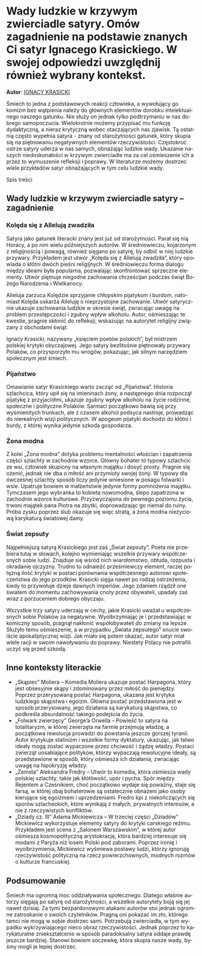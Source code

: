 # Wady ludzkie w krzywym zwierciadle satyry. Omów zagadnienie na podstawie znanych Ci satyr Ignacego Krasickiego. W swojej odpowiedzi uwzględnij również wybrany kontekst.

**Autor**: [IGNACY KRASICKI](https://poezja.org/wz/Ignacy_Krasicki/)

Śmiech to jed­na z pod­sta­wo­wych re­ak­cji czło­wie­ka, a wy­wo­łu­ją­cy go komizm bez wąt­pie­nia na­le­ży do głów­nych ele­men­tów do­rob­ku in­te­lek­tu­al­ne­go na­sze­go ga­tun­ku. Nie słu­ży on jed­nak tyl­ko pod­trzy­ma­niu w nas do­bre­go sa­mo­po­czu­cia. Wie­lo­krot­nie mo­że­my przy­pi­sać mu funkcję dydaktyczną, a nieraz krytyczną wo­bec ota­cza­ją­cych nas zja­wisk. Tą ostat­nią czę­sto wy­peł­nia satyra - zna­ny od sta­ro­żyt­no­ści ga­tu­nek, któ­ry sku­pia się na pięt­no­wa­niu ne­ga­tyw­nych ele­men­tów rze­czy­wi­sto­ści. Czę­sto­kroć ostrze sa­ty­ry ude­rza w nas sa­mych, ob­na­ża­jąc ludz­kie wady. Uka­za­nie na­szych nie­do­sko­na­ło­ści w krzy­wym zwier­cia­dle ma za cel ośmieszenie ich a przez to wymuszenie refleksji i poprawy. W li­te­ra­tu­rze mo­że­my do­strzec wie­le przy­kła­dów sa­tyr ob­na­ża­ją­cych w tym celu ludz­kie wady.

Spis treści



## Wady ludzkie w krzywym zwierciadle satyry – zagadnienie

### Kolęda się z Allelują zwadziła

Sa­ty­ra jako ga­tu­nek li­te­rac­ki zna­ny jest już od sta­ro­żyt­no­ści. Parał się nią Horacy, a po nim wie­lu póź­niej­szych au­to­rów. W śre­dnio­wie­czu, ko­ja­rzo­nym z re­li­gij­no­ścią i po­wa­gą, rów­nież się­ga­no po sa­ty­rę, by od­bić w niej ludz­kie przy­wa­ry. Przy­kła­dem jest utwór „Kolęda się z Allelują zwadziła”, któ­ry opo­wia­da o kłót­ni dwóch pie­śni re­li­gij­nych. W śre­dnio­wie­czu forma dialogu między ideami była po­pu­lar­na, po­zwa­la­jąc skon­fron­to­wać sprzecz­ne ele­men­ty. Utwór pięt­nu­je niegodne zachowania chrześcijan pod­czas świąt Bo­że­go Na­ro­dze­nia i Wiel­ka­no­cy.

Alleluja zarzuca Kolędzie sprzy­ja­nie chłopskim pijatykom i burdom, na­to­miast Kolęda oskarża Alleluję o nieprzystojne zachowanie. Utwór sa­ty­rycz­nie uka­zu­je zachowania ludzkie w okre­sie świąt, zwra­ca­jąc uwa­gę na problem przestępczości i zgubny wpływ alkoholu. Au­tor, ośmie­sza­jąc te kwe­stie, pra­gnie skło­nić do re­flek­sji, wska­zu­jąc na autorytet religijny zwią­za­ny z ob­cho­da­mi świąt.



Ignacy Krasicki, na­zy­wa­ny „księciem poetów polskich”, był mistrzem polskiej krytyki obyczajowej. Jego sa­ty­ry bezlitośnie piętnowały przywary Polaków, co przy­spo­rzy­ło mu wro­gów, po­ka­zu­jąc, jak silnym narzędziem społecznym jest śmiech.

### Pijaństwo

Oma­wia­nie sa­tyr Kra­sic­kie­go war­to za­cząć od „Pijaństwa”. Historia szlachcica, któ­ry upił się na imie­ni­nach żony, a na­stęp­ne­go dnia roz­po­czął pi­ja­ty­kę z przy­ja­ciół­mi, uka­zu­je zgubny wpływ alkoholu na życie rodzinne, społeczne i polityczne Po­la­ków. Sarmaci po­cząt­ko­wo bawią się przy wyśmienitych trunkach, ale z cza­sem alkohol podsyca nastroje, pro­wa­dząc do nierealnych wizji politycznych. W apo­geum pi­ja­ty­ki do­cho­dzi do kłótni i burdy, z któ­rej wy­ni­ka je­dy­nie szkoda gospodarza.



### Żona modna

Z ko­lei „Żona modna” do­ty­ka pro­ble­mu men­tal­no­ści wło­ścian i za­pa­trze­nia czę­ści szlach­ty w za­chod­nie wzor­ce. Głów­ny bo­ha­ter to typowy szlachcic ze wsi, człowiek skupiony na własnym majątku i dosyć prosty. Pra­gnie się oże­nić, jed­nak nie dba o mi­łość ani przy­mio­ty swo­jej żony. W ty­po­wy dla ów­cze­snej szlach­ty spo­sób li­czy je­dy­nie wnie­sio­ne w po­sa­gu fol­war­ki i wsie. Upatruje bowiem w małżeństwie jedynie formy pomnożenia majątku. Tym­cza­sem jego wy­bran­ka to ko­bie­ta nowomodna, ślepo zapatrzona w zachodnie wzorce kulturowe. Przy­zwy­cza­jo­na do pew­ne­go po­zio­mu ży­cia, trwoni majątek pana Piotra na zbytki, doprowadzając go niemal do ruiny. Pró­ba zy­sku po­przez ślub oka­zu­je się więc stra­tą, a żona mod­na nie­ży­cio­wą ka­ry­ka­tu­rą świa­to­wej damy.

### Świat zepsuty

Naj­peł­niej­szą sa­ty­rą Kra­sic­kie­go jest zaś „Świat zepsuty”. Po­eta nie prze­bie­ra tu­taj w sło­wach, ko­lej­no wy­mie­nia­jąc wszel­kie przy­wa­ry współ­cze­snych so­bie lu­dzi. Znaj­du­je się wśród nich wiarołomstwo, obłuda, rozpusta i okradanie ojczyzny. Trud­no tu od­na­leźć prze­śmiew­czy ele­ment, ra­czej po­tęż­ną ilość kry­ty­ki w po­sta­ci po­rów­na­nia współ­cze­sne­go au­to­ro­wi spo­łe­czeń­stwa do jego przod­ków. Kra­sic­ki się­ga na­wet po ro­dzaj ostrze­że­nia, kie­dy to przy­wo­łu­je dzie­je daw­nych im­pe­riów. Jego zda­niem rzą­dził one świa­tem do mo­men­tu za­cho­wy­wa­nia cno­ty przez oby­wa­te­li, upa­da­ły zaś wraz z po­rzu­ce­niem do­bre­go oby­cza­ju.



Wszyst­kie trzy sa­ty­ry ude­rza­ją w ce­chy, ja­kie Kra­sic­ki uwa­żał u współ­cze­snych so­bie Po­la­ków za negatywne. Wy­ol­brzy­mia­jąc je i przed­sta­wia­jąc w ko­micz­ny spo­sób, pra­gnął na­kło­nić współ­o­by­wa­te­li do zmia­ny na lep­sze. Słu­ży­ło temu ośmie­sze­nie, a w przy­pad­ku „Świa­ta ze­psu­te­go” snu­cie swo­iście apo­ka­lip­tycz­nej wi­zji. Jak mia­ło się po­tem oka­zać, au­tor sa­tyr miał wie­le ra­cji w swo­im na­wo­ły­wa­niu do po­pra­wy. Nie­ste­ty Po­la­cy nie po­tra­fi­li uczyć się przed szko­dą.

## Inne konteksty literackie

- „Skąpiec” Moliera – Komedia Moliera ukazuje postać Harpagona, który jest obsesyjnie skąpy i zdominowany przez miłość do pieniędzy. Poprzez przerysowaną postać Harpagona, ukazana jest krytyka ludzkiego skąpstwa i egoizm. Główna postać przedstawiona jest w sposób przerysowany, jego działania są karykaturą skąpstwa, co podkreśla absurdalność takiego podejścia do życia.
- „Folwark zwierzęcy” George’a Orwella – Powieść to satyra na totalitaryzm, w której zwierzęta na farmie przejmują władzę, a początkowa rewolucja prowadzi do powstania jeszcze gorszej tyranii. Autor krytykuje stalinizm i wszelkie formy dyktatury, ukazując, jak łatwo ideały mogą zostać wypaczone przez chciwość i żądzę władzy. Postaci zwierząt uosabiające polityków, którzy wypaczają rewolucyjne ideały, są przedstawione w sposób, który ośmiesza ich działania, zwracając uwagę na hipokryzję władzy.
- „Zemsta” Aleksandra Fredry – Utwór to komedia, która ośmiesza wady polskiej szlachty, takie jak kłótliwość, upór i pycha. Spór między Rejentem a Cześnikiem, choć początkowo wydaje się poważny, staje się farsą, w której obaj bohaterowie są ostatecznie obnażeni jako osoby kierujące się egoizmem i uprzedzeniami. Fredro kpi z niekończących się sporów szlacheckich, które wynikają z małych, prywatnych interesów, a nie z rzeczywistych konfliktów.
- „Dziady cz. III” Adama Mickiewicza – W trzeciej części „Dziadów” Mickiewicz wykorzystuje elementy satyry do krytyki carskiego reżimu. Przykładem jest scena z „Salonem Warszawskim”, w której autor ośmiesza kosmopolityczną arystokrację, która bardziej interesuje się modami z Paryża niż losem Polski pod zaborami. Poprzez ironię i wyolbrzymienia, Mickiewicz wyśmiewa postawy ludzi, którzy ignorują rzeczywistość polityczną na rzecz powierzchownych, modnych rozmów o kulturze francuskiej.

## Podsumowanie

Śmiech ma ogrom­ną moc od­dzia­ły­wa­nia spo­łecz­ne­go. Dla­te­go wła­śnie au­to­rzy się­ga­ją po sa­ty­rę od sta­ro­żyt­no­ści, a wszel­kie au­to­ry­te­ty boją się jej na­wet dzi­siaj. Za tymi bez­par­do­no­wy­mi ata­ka­mi au­to­rów stoi jed­nak ogrom­ne za­tro­ska­nie o swo­ich czy­tel­ni­ków. Pra­gną oni po­ka­zać im zło, któ­re­go tam­ci nie mogą w so­bie do­strzec sami. Po­trze­bu­ją zwier­cia­dła, w tym wy­pad­ku wy­krzy­wia­ją­ce­go nie­co ob­raz rze­czy­wi­sto­ści. Jed­nak po­przez to ka­ry­ka­tu­ral­ne znie­kształ­ce­nie w spo­sób pa­ra­dok­sal­ny sa­ty­ra od­da­je praw­dę jesz­cze bar­dziej. Sta­no­wi bo­wiem so­czew­kę, któ­ra sku­pia na­sze wady, by­śmy mo­gli je le­piej do­strzec.

